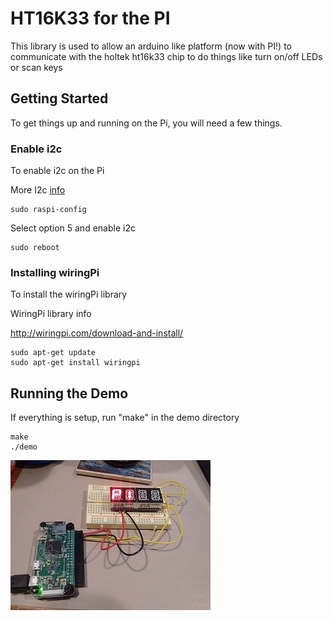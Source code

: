 # HT16K33 for the PI

This library is used to allow an arduino like platform (now with PI!) to communicate with the holtek ht16k33 chip
to do things like turn on/off LEDs or scan keys

## Getting Started

To get things up and running on the Pi, you will need a few things.

### Enable i2c

To enable i2c on the Pi

More I2c [info](https://diyprojects.io/activate-i2c-bus-raspberry-pi-3-zero/)
```
sudo raspi-config
```
Select option 5 and enable i2c
```
sudo reboot
```

### Installing wiringPi

To install the wiringPi library

WiringPi library info

http://wiringpi.com/download-and-install/
```
sudo apt-get update
sudo apt-get install wiringpi
```

## Running the Demo

If everything is setup, run "make" in the demo directory

```
make
./demo
```
![GitHub Logo](/pi/pic/demo.jpg)